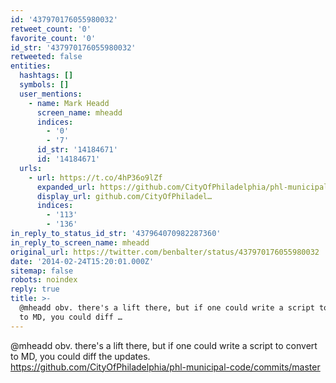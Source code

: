 ```yaml
---
id: '437970176055980032'
retweet_count: '0'
favorite_count: '0'
id_str: '437970176055980032'
retweeted: false
entities:
  hashtags: []
  symbols: []
  user_mentions:
    - name: Mark Headd
      screen_name: mheadd
      indices:
        - '0'
        - '7'
      id_str: '14184671'
      id: '14184671'
  urls:
    - url: https://t.co/4hP36o9lZf
      expanded_url: https://github.com/CityOfPhiladelphia/phl-municipal-code/commits/master
      display_url: github.com/CityOfPhiladel…
      indices:
        - '113'
        - '136'
in_reply_to_status_id_str: '437964070982287360'
in_reply_to_screen_name: mheadd
original_url: https://twitter.com/benbalter/status/437970176055980032
date: '2014-02-24T15:20:01.000Z'
sitemap: false
robots: noindex
reply: true
title: >-
  @mheadd obv. there's a lift there, but if one could write a script to convert
  to MD, you could diff …
---
```


@mheadd obv. there's a lift there, but if one could write a script to convert to MD, you could diff the updates. https://github.com/CityOfPhiladelphia/phl-municipal-code/commits/master